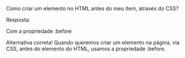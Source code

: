 Como criar um elemento no HTML antes do meu item, através do CSS?

Resposta:

Com a propriedade :before


Alternativa correta! Quando queremos criar um elemento na página, via CSS, antes do elemento do HTML, usamos a propriedade :before.